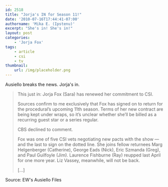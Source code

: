 ```yaml
---
id: 2518
title: "Jorja's IN for Season 11!"
date: '2010-07-16T17:44:41-07:00'
authorname: 'Mika E. (Ipstenu)'
excerpt: "She's in! She's in!"
layout: post
categories:
    - 'Jorja Fox'
tags:
    - article
    - csi
    - tv
thumbnail:
    url: /img/placeholder.png
---
```


Ausiello breaks the news. Jorja's in.

> This just in: Jorja Fox (Sara) has renewed her commitment to CSI.
>
> Sources confirm to me exclusively that Fox has signed on to return for the procedural’s upcoming 11th season. Terms of her new contract are being kept under wraps, so it’s unclear whether she’ll be billed as a recurring guest star or a series regular.
>
> CBS declined to comment.
>
> Fox was one of five CSI vets negotiating new pacts with the show — and the last to sign on the dotted line. She joins fellow returnees Marg Helgenberger (Catherine), George Eads (Nick), Eric Szmanda (Greg), and Paul Guilfoyle (Jim). Laurence Fishburne (Ray) reupped last April for one more year. Liz Vassey, meanwhile, will not be back.
>
> [...]

Source: EW's Ausiello Files
